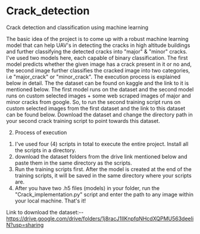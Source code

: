 # Crack_detection
Crack detection and classification using machine learning

The basic idea of the project is to come up with a robust machine learning model that can help UAV's in detecting the cracks in high altitude buildings and further classifying the detected cracks into "major" & "minor" cracks. I've used two models here, each capable of binary classification. The first model predicts whether the given image has a crack present in it or no and, the second image further classifies the cracked image into two categories, i.e "major_crack" or "minor_crack". The execution process is explained below in detail. The the dataset can be found on kaggle and the link to it is mentioned below. The first model runs on the dataset and the second model runs on custom selected images + some web scraped images of major and minor cracks from google. So, to run the second training script runs on custom selected images from the first dataset and the link to this dataset can be found below. Download the dataset and change the directory path in your second crack training script to point towards this dataset.




2) Process of execution

1. I've used four (4) scripts in total to execute the entire project. Install all the scripts in a directory.
2. download the dataset folders from the drive link mentioned below and paste them in the same directory as the scripts. 
3. Run the training scripts first. After the model is created at the end of the training scripts, it will be saved in the same directory where your scripts are.
4. After you have two .h5 files (models) in your folder, run the "Crack_implementation.py" script and enter the path to any image within your local machine. That's it!


Link to download the dataset:--
https://drive.google.com/drive/folders/1j8racJ1IlKnpfqNHcdXQPMU563deeIiN?usp=sharing



